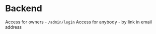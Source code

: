 Backend
=============================


Access for owners - `/admin/login`
Access for anybody - by link in email address

